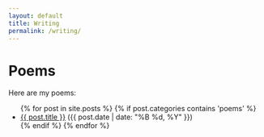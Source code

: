 ```yaml
---
layout: default
title: Writing
permalink: /writing/
---
```


# Poems

Here are my poems:

<ul>
{% for post in site.posts %}
  {% if post.categories contains 'poems' %}
    <li><a href="{{ post.url }}">{{ post.title }}</a> ({{ post.date | date: "%B %d, %Y" }})</li>
  {% endif %}
{% endfor %}
</ul>
